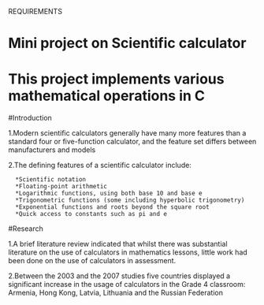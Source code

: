 REQUIREMENTS
# Mini project on Scientific calculator
# This project implements various mathematical operations in C

#Introduction

1.Modern scientific calculators generally have many more features than a standard four or five-function calculator, and the feature set differs between manufacturers and models 

2.The defining features of a scientific calculator include:

      *Scientific notation
      *Floating-point arithmetic
      *Logarithmic functions, using both base 10 and base e
      *Trigonometric functions (some including hyperbolic trigonometry)
      *Exponential functions and roots beyond the square root
      *Quick access to constants such as pi and e
      
#Research    

1.A brief literature review indicated that whilst there was substantial literature on the use of calculators in mathematics lessons, little work had been done on the use of calculators in assessment.

2.Between the 2003 and the 2007 studies five countries displayed a significant increase in the usage of calculators in the Grade 4 classroom:
Armenia, Hong Kong, Latvia, Lithuania and the Russian Federation





























